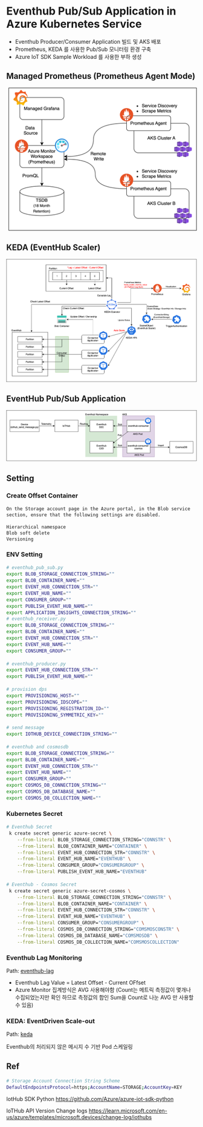 # Eventhub Pub/Sub Application in Azure Kubernetes Service
- Eventhub Producer/Consumer Application 빌드 및 AKS 배포
- Prometheus, KEDA 를 사용한 Pub/Sub 모니터링 환경 구축
- Azure IoT SDK Sample Workload 를 사용한 부하 생성
## Managed Prometheus (Prometheus Agent Mode)
![](./diagram/managed_prom.svg)
## KEDA (EventHub Scaler)
![](./diagram/keda.svg)
## EventHub Pub/Sub Application
![](./diagram/demo.svg)


## Setting
### Create Offset Container
```
On the Storage account page in the Azure portal, in the Blob service section, ensure that the following settings are disabled.

Hierarchical namespace
Blob soft delete
Versioning
```
### ENV Setting
```bash
# eventhub_pub_sub.py 
export BLOB_STORAGE_CONNECTION_STRING=""
export BLOB_CONTAINER_NAME=""
export EVENT_HUB_CONNECTION_STR=""
export EVENT_HUB_NAME=""
export CONSUMER_GROUP=""
export PUBLISH_EVENT_HUB_NAME=""
export APPLICATION_INSIGHTS_CONNECTION_STRING=""
# eventhub_receiver.py
export BLOB_STORAGE_CONNECTION_STRING=""
export BLOB_CONTAINER_NAME=""
export EVENT_HUB_CONNECTION_STR=""
export EVENT_HUB_NAME=""
export CONSUMER_GROUP=""

# eventhub_producer.py
export EVENT_HUB_CONNECTION_STR=""
export PUBLISH_EVENT_HUB_NAME=""

# provision dps
export PROVISIONING_HOST=""
export PROVISIONING_IDSCOPE=""
export PROVISIONING_REGISTRATION_ID=""
export PROVISIONING_SYMMETRIC_KEY=""

# send message
export IOTHUB_DEVICE_CONNECTION_STRING=""

# eventhub and cosmosdb
export BLOB_STORAGE_CONNECTION_STRING=""
export BLOB_CONTAINER_NAME=""
export EVENT_HUB_CONNECTION_STR=""
export EVENT_HUB_NAME=""
export CONSUMER_GROUP=""
export COSMOS_DB_CONNECTION_STRING=""
export COSMOS_DB_DATABASE_NAME=""
export COSMOS_DB_COLLECTION_NAME=""
```
### Kubernetes Secret
```bash
# Eventhub Secret
 k create secret generic azure-secret \
    --from-literal BLOB_STORAGE_CONNECTION_STRING="CONNSTR" \
    --from-literal BLOB_CONTAINER_NAME="CONTAINER" \
    --from-literal EVENT_HUB_CONNECTION_STR="CONNSTR" \
    --from-literal EVENT_HUB_NAME="EVENTHUB" \
    --from-literal CONSUMER_GROUP="CONSUMERGROUP" \
    --from-literal PUBLISH_EVENT_HUB_NAME="EVENTHUB"

# Eventhub - Cosmos Secret
 k create secret generic azure-secret-cosmos \
    --from-literal BLOB_STORAGE_CONNECTION_STRING="CONNSTR" \
    --from-literal BLOB_CONTAINER_NAME="CONTAINER" \
    --from-literal EVENT_HUB_CONNECTION_STR="CONNSTR" \
    --from-literal EVENT_HUB_NAME="EVENTHUB" \
    --from-literal CONSUMER_GROUP="CONSUMERGROUP" \
    --from-literal COSMOS_DB_CONNECTION_STRING="COMSMOSCONSTR" \
    --from-literal COSMOS_DB_DATABASE_NAME="COMSMOSDB" \
    --from-literal COSMOS_DB_COLLECTION_NAME="COMSMOSCOLLECTION"
```
### Eventhub Lag Monitoring
Path: [eventhub-lag](./eventhub-lag/)
- Eventhub Lag Value = Latest Offset - Current OFfset
- Azure Monitor 집계방식은 AVG 사용해야함 (Count는 메트릭 측정값이 몇개나 수집되었는지만 확인 하므로 측정값의 합인 Sum을 Count로 나눈 AVG 만 사용할 수 있음)

### KEDA: EventDriven Scale-out

Path: [keda](./kubernetes/addons/keda/)

Eventhub의 처리되지 않은 메시지 수 기반 Pod 스케일링

## Ref
```bash
# Storage Account Connection String Scheme
DefaultEndpointsProtocol=https;AccountName=STORAGE;AccountKey=KEY
```

IotHub SDK Python
https://github.com/Azure/azure-iot-sdk-python

IoTHub API Version Change logs
https://learn.microsoft.com/en-us/azure/templates/microsoft.devices/change-log/iothubs